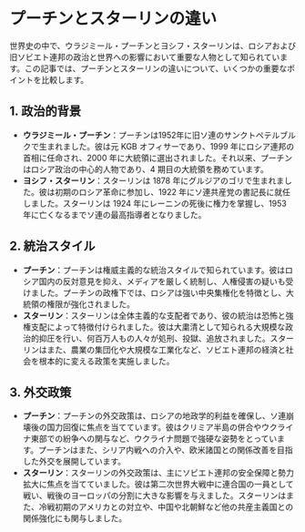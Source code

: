 # プーチンとスターリンの違い

世界史の中で、ウラジミール・プーチンとヨシフ・スターリンは、ロシアおよび旧ソビエト連邦の政治と世界への影響において重要な人物として知られています。この記事では、プーチンとスターリンの違いについて、いくつかの重要なポイントを比較します。

## 1. 政治的背景

- **ウラジミール・プーチン**：プーチンは1952年に旧ソ連のサンクトペテルブルクで生まれました。彼は元 KGB オフィサーであり、1999 年にロシア連邦の首相に任命され、2000 年に大統領に選出されました。それ以来、プーチンはロシア政治の中心的人物であり、4 期目の大統領を務めています。
- **ヨシフ・スターリン**：スターリンは 1878 年にグルジアのゴリで生まれました。彼は初期のロシア革命に参加し、1922 年にソ連共産党の書記長に就任しました。スターリンは 1924 年にレーニンの死後に権力を掌握し、1953 年に亡くなるまでソ連の最高指導者となりました。

## 2. 統治スタイル

- **プーチン**：プーチンは権威主義的な統治スタイルで知られています。彼はロシア国内の反対意見を抑え、メディアを厳しく統制し、人権侵害の疑いも受けました。プーチンの政権下では、ロシアは強い中央集権化を特徴とし、大統領の権限が強化されました。
- **スターリン**：スターリンは全体主義的な支配者であり、彼の統治は恐怖と強権支配によって特徴付けられました。彼は大粛清として知られる大規模な政治的抑圧を行い、何百万人もの人々が処刑、投獄、追放されました。スターリンはまた、農業の集団化や大規模な工業化など、ソビエト連邦の経済と社会を根本的に変える政策を実施しました。

## 3. 外交政策

- **プーチン**：プーチンの外交政策は、ロシアの地政学的利益を確保し、ソ連崩壊後の国力回復に焦点を当てています。彼はクリミア半島の併合やウクライナ東部での紛争への関与など、ウクライナ問題で強硬な姿勢をとっています。プーチンはまた、シリア内戦への介入や、欧米諸国との関係改善を目指した外交を展開しています。
- **スターリン**：スターリンの外交政策は、主にソビエト連邦の安全保障と勢力拡大に焦点を当てていました。彼は第二次世界大戦中に連合国の一員として戦い、戦後のヨーロッパの分割に大きな影響を与えました。スターリンはまた、冷戦初期のアメリカとの対立や、中国や北朝鮮など他の共産主義国との関係強化にも関与しました。
